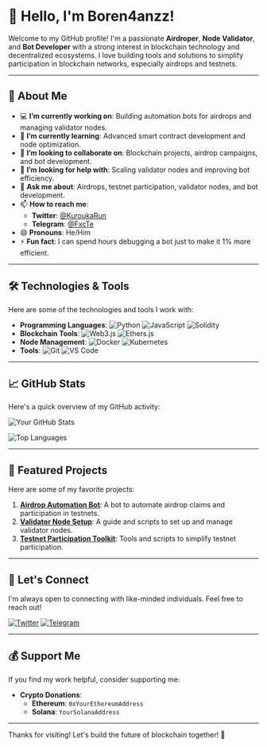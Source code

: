 # 👋 Hello, I'm Boren4anzz!

Welcome to my GitHub profile! I'm a passionate **Airdroper**, **Node Validator**, and **Bot Developer** with a strong interest in blockchain technology and decentralized ecosystems. I love building tools and solutions to simplify participation in blockchain networks, especially airdrops and testnets.

---

## 🚀 About Me

- 💻 **I’m currently working on**: Building automation bots for airdrops and managing validator nodes.
- 🌱 **I’m currently learning**: Advanced smart contract development and node optimization.
- 👯 **I’m looking to collaborate on**: Blockchain projects, airdrop campaigns, and bot development.
- 🤔 **I’m looking for help with**: Scaling validator nodes and improving bot efficiency.
- 💬 **Ask me about**: Airdrops, testnet participation, validator nodes, and bot development.
- 📫 **How to reach me**: 
  - **Twitter**: [@KuroukaRun](https://x.com/KuroukaRun)
  - **Telegram**: [@FxcTe](https://t.me/FxcTe)
- 😄 **Pronouns**: He/Him
- ⚡ **Fun fact**: I can spend hours debugging a bot just to make it 1% more efficient.

---

## 🛠️ Technologies & Tools

Here are some of the technologies and tools I work with:

- **Programming Languages**: ![Python](https://img.shields.io/badge/-Python-3776AB?logo=python&logoColor=white) ![JavaScript](https://img.shields.io/badge/-JavaScript-F7DF1E?logo=javascript&logoColor=black) ![Solidity](https://img.shields.io/badge/-Solidity-363636?logo=solidity&logoColor=white)
- **Blockchain Tools**: ![Web3.js](https://img.shields.io/badge/-Web3.js-F16822?logo=web3.js&logoColor=white) ![Ethers.js](https://img.shields.io/badge/-Ethers.js-333333?logo=ethereum&logoColor=white)
- **Node Management**: ![Docker](https://img.shields.io/badge/-Docker-2496ED?logo=docker&logoColor=white) ![Kubernetes](https://img.shields.io/badge/-Kubernetes-326CE5?logo=kubernetes&logoColor=white)
- **Tools**: ![Git](https://img.shields.io/badge/-Git-F05032?logo=git&logoColor=white) ![VS Code](https://img.shields.io/badge/-VS%20Code-007ACC?logo=visual-studio-code&logoColor=white)

---

## 📈 GitHub Stats

Here's a quick overview of my GitHub activity:

![Your GitHub Stats](https://github-readme-stats.vercel.app/api?username=Boren4anzz&show_icons=true&theme=radical)

![Top Languages](https://github-readme-stats.vercel.app/api/top-langs/?username=Boren4anzz&layout=compact&theme=radical)

---

## 🌟 Featured Projects

Here are some of my favorite projects:

1. **[Airdrop Automation Bot](https://github.com/Boren4anzz/airdrop-bot)**: A bot to automate airdrop claims and participation in testnets.
2. **[Validator Node Setup](https://github.com/Boren4anzz/validator-node)**: A guide and scripts to set up and manage validator nodes.
3. **[Testnet Participation Toolkit](https://github.com/Boren4anzz/testnet-toolkit)**: Tools and scripts to simplify testnet participation.

---

## 🤝 Let's Connect

I'm always open to connecting with like-minded individuals. Feel free to reach out!

[![Twitter](https://img.shields.io/badge/-Twitter-1DA1F2?logo=twitter&logoColor=white)](https://x.com/KuroukaRun)
[![Telegram](https://img.shields.io/badge/-Telegram-26A5E4?logo=telegram&logoColor=white)](https://t.me/FxcTe)

---

## 💰 Support Me

If you find my work helpful, consider supporting me:

- **Crypto Donations**:
  - **Ethereum**: `0xYourEthereumAddress`
  - **Solana**: `YourSolanaAddress`

---

Thanks for visiting! Let's build the future of blockchain together! 🚀
